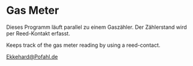 # Gas Meter


Dieses Programm läuft parallel zu einem Gaszähler. Der Zählerstand wird per Reed-Kontakt erfasst.

Keeps track of the gas meter reading by using a reed-contact.



Ekkehard@Pofahl.de
